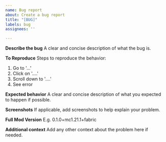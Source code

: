 ```yaml
---
name: Bug report
about: Create a bug report
title: "[BUG]"
labels: bug
assignees: ''

---
```


**Describe the bug**
A clear and concise description of what the bug is.

**To Reproduce**
Steps to reproduce the behavior:
1. Go to '...'
2. Click on '....'
3. Scroll down to '....'
4. See error

**Expected behavior**
A clear and concise description of what you expected to happen if possible.

**Screenshots**
If applicable, add screenshots to help explain your problem.

**Full Mod Version**
E.g. 0.1.0+mc1.21.1+fabric

**Additional context**
Add any other context about the problem here if needed.
